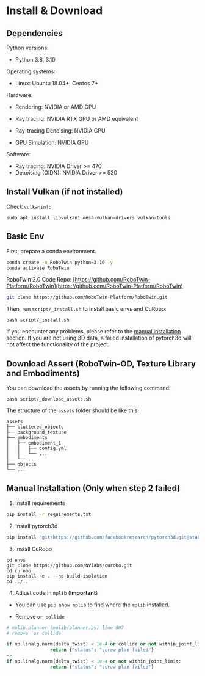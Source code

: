 # Install & Download
## **Dependencies**

Python versions:

* Python 3.8, 3.10

Operating systems:

* Linux: Ubuntu 18.04+, Centos 7+


Hardware:

* Rendering: NVIDIA or AMD GPU

* Ray tracing: NVIDIA RTX GPU or AMD equivalent

* Ray-tracing Denoising: NVIDIA GPU

* GPU Simulation: NVIDIA GPU

Software:

* Ray tracing: NVIDIA Driver >= 470
* Denoising (OIDN): NVIDIA Driver >= 520

## Install Vulkan (if not installed)
Check `vulkaninfo`
```
sudo apt install libvulkan1 mesa-vulkan-drivers vulkan-tools
```

## Basic Env
First, prepare a conda environment.
```bash
conda create -n RoboTwin python=3.10 -y
conda activate RoboTwin
```

RoboTwin 2.0 Code Repo: [https://github.com/RoboTwin-Platform/RoboTwin](https://github.com/RoboTwin-Platform/RoboTwin)

```bash
git clone https://github.com/RoboTwin-Platform/RoboTwin.git
```

Then, run `script/_install.sh` to install basic envs and CuRobo:
```
bash script/_install.sh
```

If you encounter any problems, please refer to the [manual installation](#4-manual-installation-only-when-step-2-failed) section. If you are not using 3D data, a failed installation of pytorch3d will not affect the functionality of the project.



## Download Assert (RoboTwin-OD, Texture Library and Embodiments)
You can download the assets by running the following command:
```
bash script/_download_assets.sh
```

The structure of the `assets` folder should be like this:

```text
assets
├── cluttered_objects
├── background_texture
├── embodiments
│   ├── embodiment_1
│   │   ├── config.yml
│   │   └── ...
│   └── ...
├── objects
└── ...
```

## Manual Installation (Only when step 2 failed)
1. Install requirements
```bash
pip install -r requirements.txt
```

2. Install pytorch3d
```bash
pip install "git+https://github.com/facebookresearch/pytorch3d.git@stable"
```

3. Install CuRobo
```
cd envs
git clone https://github.com/NVlabs/curobo.git
cd curobo
pip install -e . --no-build-isolation
cd ../..
```

4. Adjust code in `mplib` (**Important**)
- You can use `pip show mplib` to find where the `mplib` installed.

- Remove `or collide`

```python
# mplib.planner (mplib/planner.py) line 807
# remove `or collide`

if np.linalg.norm(delta_twist) < 1e-4 or collide or not within_joint_limit:
                return {"status": "screw plan failed"}
=>
if np.linalg.norm(delta_twist) < 1e-4 or not within_joint_limit:
                return {"status": "screw plan failed"}
```


